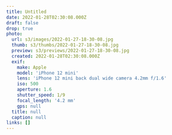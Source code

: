 ```yaml
---
title: Untitled
date: 2022-01-28T02:30:08.000Z
draft: false
drop: true
photo:
  url: s3/images/2022-01-27-18-30-08.jpg
  thumb: s3/thumbs/2022-01-27-18-30-08.jpg
  preview: s3/previews/2022-01-27-18-30-08.jpg
  created: 2022-01-28T02:30:08.000Z
  exif:
    make: Apple
    model: 'iPhone 12 mini'
    lens: 'iPhone 12 mini back dual wide camera 4.2mm f/1.6'
    iso: 500
    aperture: 1.6
    shutter_speed: 1/9
    focal_length: '4.2 mm'
    gps: null
  title: null
  caption: null
links: []
---
```

